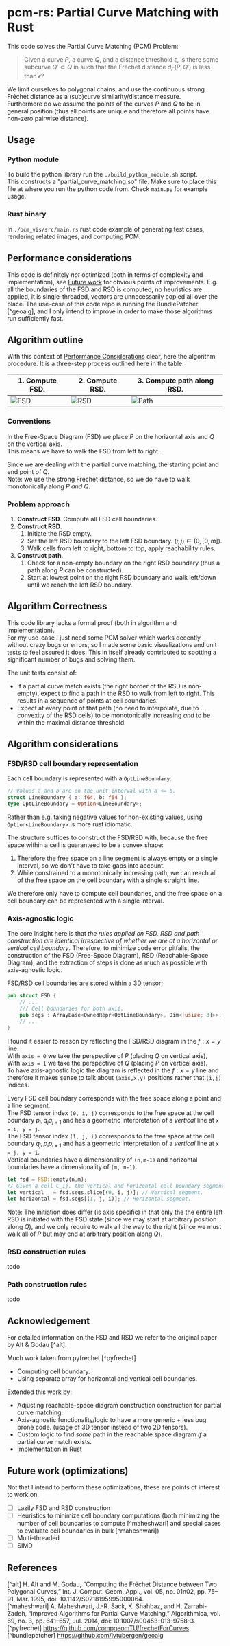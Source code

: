 # pcm-rs: Partial Curve Matching with Rust
This code solves the Partial Curve Matching (PCM) Problem:
> Given a curve $P$, a curve $Q$, and a distance threshold $\epsilon$, is there some subcurve $Q' \subset Q$ in such that the Fréchet distance $d_F(P, Q')$ is less than $\epsilon$? 

<!-- Constraints -->
We limit ourselves to polygonal chains, and use the continuous strong Fréchet distance as a (sub)curve similarity/distance measure.\
Furthermore do we assume the points of the curves $P$ and $Q$ to be in general position (thus all points are unique and therefore all points have non-zero pairwise distance).

## Usage
### Python module
To build the python library run the `./build_python_module.sh` script.\
This constructs a "partial_curve_matching.so" file.
Make sure to place this file at where you run the python code from.
Check `main.py` for example usage. 

### Rust binary
In `./pcm_vis/src/main.rs` rust code example of generating test cases, rendering related images, and computing PCM.

## Performance considerations
This code is definitely _not_ optimized (both in terms of complexity and implementation), see [Future work](#future-work-optimizations) for obvious points of improvements.
E.g. all the boundaries of the FSD and RSD is computed, no heuristics are applied, it is single-threaded, vectors are unnecessarily copied all over the place.
The use-case of this code repo is running the BundlePatcher [^geoalg], and I only intend to improve in order to make those algorithms run sufficiently fast.

## Algorithm outline
With this context of [Performance Considerations](#performance-considerations) clear, here the algorithm procedure.
It is a three-step process outlined here in the table.

| 1. Compute FSD. | 2. Compute RSD. | 3. Compute path along RSD. |
| --| --|--|
| ![FSD](./docs/fsd.png) | ![RSD](./docs/rsd.png) | ![Path](./docs/path.png)|


### Conventions
In the Free-Space Diagram (FSD) we place $P$ on the horizontal axis and $Q$ on the vertical axis. \
This means we have to walk the FSD from left to right. 

Since we are dealing with the partial curve matching, the starting point and end point of $Q$.\
Note: we use the strong Fréchet distance, so we do have to walk monotonically along $P$ _and_ $Q$.

### Problem approach
1. **Construct FSD**. Compute all FSD cell boundaries.
2. **Construct RSD**. 
    1. Initiate the RSD empty. 
    2. Set the left RSD boundary to the left FSD boundary. $(i,j) \in (0,[0,m])$. 
    3. Walk cells from left to right, bottom to top, apply reachability rules.
3. **Construct path**. 
    1. Check for a non-empty boundary on the right RSD boundary (thus a path along $P$ can be constructed).
    2. Start at lowest point on the right RSD boundary and walk left/down until we reach the left RSD boundary.

   
## Algorithm Correctness
This code library lacks a formal proof (both in algorithm and implementation).\
For my use-case I just need some PCM solver which works decently without crazy bugs or errors, so I made some basic visualizations and unit tests to feel assured it does. This in itself already contributed to spotting a significant number of bugs and solving them.

The unit tests consist of:
* If a partial curve match exists (the right border of the RSD is non-empty), expect to find a path in the RSD to walk from left to right. This results in a sequence of points at cell boundaries.
* Expect at every point of that path (no need to interpolate, due to convexity of the RSD cells) to be monotonically increasing _and_ to be within the maximal distance threshold.


## Algorithm considerations
### FSD/RSD cell boundary representation
Each cell boundary is represented with a `OptLineBoundary`:
```rust
// Values a and b are on the unit-interval with a <= b.
struct LineBoundary { a: f64, b: f64 };
type OptLineBoundary = Option<LineBoundary>;
```
Rather than e.g. taking negative values for non-existing values, using `Option<LineBoundary>` is more rust idiomatic.

The structure suffices to construct the FSD/RSD with, because the free space within a cell is guaranteed to be a convex shape:
1. Therefore the free space on a line segment is always empty or a single interval, so we don't have to take gaps into account.
2. While constrained to a monotonically increasing path, we can reach all of the free space on the cell boundary with a single straight line.

We therefore only have to compute cell boundaries, and the free space on a cell boundary can be represented with a single interval.

### Axis-agnostic logic
The core insight here is that _the rules applied on FSD, RSD and path construction are identical irrespective of whether we are at a horizontal or vertical cell boundary_.
Therefore, to minimize code error pitfalls, the construction of the FSD (Free-Space Diagram), RSD (Reachable-Space Diagram), and the extraction of steps is done as much as possible with axis-agnostic logic.

FSD/RSD cell boundaries are stored within a 3D tensor;
```rust
pub struct FSD {
    // ...
    /// Cell boundaries for both axii.
    pub segs : ArrayBase<OwnedRepr<OptLineBoundary>, Dim<[usize; 3]>>,
    // ...
}
```

I found it easier to reason by reflecting the FSD/RSD diagram in the $f: x=y$ line. \
With `axis = 0` we take the perspective of $P$ (placing $Q$ on vertical axis), \
With `axis = 1` we take the perspective of $Q$ (placing $P$ on vertical axis). \
To have axis-agnostic logic the diagram is reflected in the $f: x=y$ line and therefore it makes sense to talk about `(axis,x,y)` positions rather that `(i,j)` indices.

Every FSD cell boundary corresponds with the free space along a point and a line segment. \
The FSD tensor index `(0, i, j)` corresponds to the free space at the cell boundary $p_i, q_j q_{j+1}$ and has a geometric interpretation of a _vertical_ line at `x = i, y = j`.\
The FSD tensor index `(1, j, i)` corresponds to the free space at the cell boundary $q_j, p_i p_{i+1}$ and has a geometric interpretation of a _vertical_ line at `x = j, y = i`.\
Vertical boundaries have a dimensionality of `(n,m-1)` and horizontal boundaries have a dimensionality of `(m, n-1)`.
```rust
let fsd = FSD::empty(n,m);
// Given a cell C_ij, the vertical and horizontal cell boundary segment are at indices:
let vertical   = fsd.segs.slice[(0, i, j)]; // Vertical segment.
let horizontal = fsd.segs[(1, j, i)]; // Horizontal segment.
```

Note: The initiation does differ (is axis specific) in that only the the entire left RSD is initiated with the FSD state (since we may start at arbitrary position along $Q$), and we only require to walk all the way to the right (since we must walk all of $P$ but may end at arbitrary position along $Q$).

### RSD construction rules
todo
### Path construction rules
todo

## Acknowledgement
For detailed information on the FSD and RSD we refer to the original paper by Alt & Godau [^alt].

Much work taken from pyfrechet [^pyfrechet]
* Computing cell boundary.
* Using separate array for horizontal and vertical cell boundaries.

Extended this work by:
* Adjusting reachable-space diagram construction construction for partial curve matching.
* Axis-agnostic functionality/logic to have a more generic + less bug prone code. (usage of 3D tensor instead of two 2D tensors).
* Custom logic to find _some_ path in the reachable space diagram _if_ a partial curve match exists.
* Implementation in Rust 


## Future work (optimizations)
Not that I intend to perform these optimizations, these are points of interest to work on.
* [ ] Lazily FSD and RSD construction
* [ ] Heuristics to minimize cell boundary computations (both minimizing the number of cell boundaries to compute [^maheshwari] and special cases to evaluate cell boundaries in bulk [^maheshwari])
* [ ] Multi-threaded
* [ ] SIMD

## References
[^alt] H. Alt and M. Godau, “Computing the Fréchet Distance between Two Polygonal Curves,” Int. J. Comput. Geom. Appl., vol. 05, no. 01n02, pp. 75–91, Mar. 1995, doi: 10.1142/S0218195995000064.\
[^maheshwari] A. Maheshwari, J.-R. Sack, K. Shahbaz, and H. Zarrabi-Zadeh, “Improved Algorithms for Partial Curve Matching,” Algorithmica, vol. 69, no. 3, pp. 641–657, Jul. 2014, doi: 10.1007/s00453-013-9758-3.
[^pyfrechet] https://github.com/compgeomTU/frechetForCurves
[^bundlepatcher] https://github.com/jvtubergen/geoalg